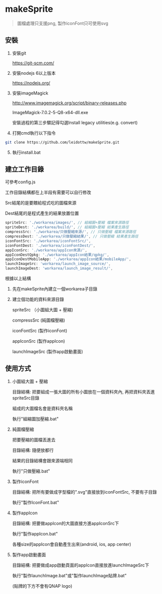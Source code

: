 # makeSprite

> 圖檔處理只支援png, 製作iconFont只可使用svg

## 安裝
1. 安裝git

    https://git-scm.com/

2. 安裝nodejs 6以上版本

    https://nodejs.org/

3. 安裝imageMagick

    http://www.imagemagick.org/script/binary-releases.php

    ImageMagick-7.0.2-5-Q8-x64-dll.exe

    安裝過程的第三步驟記得勾選Install legacy utilities(e.g. convert)

4. 打開cmd執行以下指令
```bash
git clone https://github.com/leidottw/makeSprite.git
```

5. 執行install.bat

## 建立工作目錄

可參考config.js

工作目錄結構都在上半段有需要可以自行修改

Src結尾的是要餵給程式吃的圖檔來源

Dest結尾的是程式產生的結果放置位置

```js
spriteSrc: './workarea/images/', // 組縮圖+壓縮 檔案來源路徑
spriteDest: './workarea/build/', // 組縮圖+壓縮 結果產生路徑
compressSrc: './workarea/只做壓縮來源/', // 只做壓縮 檔案來源路徑
compressDest: './workarea/只做壓縮結果/', // 只做壓縮 結果產生路徑
iconFontSrc: './workarea/iconFontSrc/',
iconFontDest: './workarea/iconFontDest/',
appIconSrc: './workarea/appIcon來源/',
appIconDestQpkg: './workarea/appIcon結果/qpkg/',
appIconDestMobileApp: './workarea/appIcon結果/mobileApp/',
launchImageSrc: 'workarea/launch_image_source/',
launchImageDest: 'workarea/launch_image_result/',
```

根據以上結構

1. 先在makeSprite內建立一個workarea子目錄

2. 建立個功能的資料來源目錄

    spriteSrc （小圖組大圖 + 壓縮)

    compressSrc (純圖檔壓縮)

    iconFontSrc (製作iconFont)

    appIconSrc (製作appIcon)

    launchImageSrc (製作app啟動畫面)

## 使用方式
1. 小圖組大圖 + 壓縮

    目錄結構: 把要組成一張大圖的所有小圖放在一個資料夾內, 再把資料夾丟進spriteSrc目錄

    組成的大圖檔名會是資料夾名稱
    
    執行"組縮圖加壓縮.bat"

2. 純圖檔壓縮

    把要壓縮的圖檔丟進去

    目錄結構: 隨便放都行
    
    結果的目錄結構會跟來源端相同
    
    執行"只做壓縮.bat"

3. 製作iconFont
    
    目錄結構: 把所有要做成字型檔的".svg"直接放到iconFontSrc, 不要有子目錄

    執行"製作IconFont.bat"

4. 製作appIcon

    目錄結構: 把要做appIcon的大圖直接方進appIconSrc下

    執行"製作appIcon.bat"
    
    各種size的appIcon會自動產生出來(android, ios, app center)
    

5. 製作app啟動畫面

    目錄結構: 把要做成app啟動頁面的appIcon直接放進launchImageSrc下

    執行"製作launchImage.bat"或"製作launchImage貼牌.bat"
    
    (貼牌的下方不會有QNAP logo)
